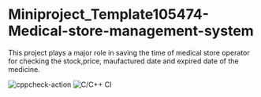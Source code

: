 # Miniproject_Template105474-Medical-store-management-system
This project plays a major role in saving the time of medical store operator for checking the stock,price, maufactured date and expired date of the medicine.

![cppcheck-action](https://github.com/stepin105474/Miniproject_Template105474-Medical-store-management-system/workflows/cppcheck-action/badge.svg)
![C/C++ CI](https://github.com/stepin105474/Miniproject_Template105474-Medical-store-management-system/workflows/C/C++%20CI/badge.svg)
